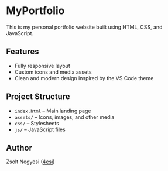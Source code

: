 # MyPortfolio

This is my personal portfolio website built using HTML, CSS, and JavaScript.

## Features

- Fully responsive layout
- Custom icons and media assets
- Clean and modern design inspired by the VS Code theme

## Project Structure

- `index.html` – Main landing page
- `assets/` – Icons, images, and other media
- `css/` – Stylesheets
- `js/` – JavaScript files

## Author

Zsolt Negyesi ([4esi](https://github.com/4esi))